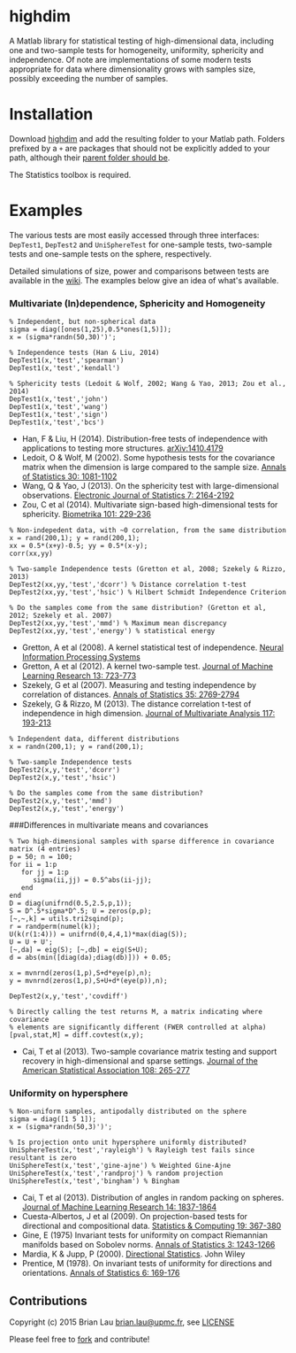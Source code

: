 highdim
==========
A Matlab library for statistical testing of high-dimensional data, including
one and two-sample tests for homogeneity, uniformity, sphericity and
independence. Of note are implementations of some modern tests 
appropriate for data where dimensionality grows with samples size, possibly
exceeding the number of samples.

# Installation
Download [highdim](https://github.com/brian-lau/highdim/archive/master.zip) and 
add the resulting folder to your Matlab path. 
Folders prefixed by a `+` are packages that should not be explicitly added to your path, 
although their [parent folder should be](http://www.mathworks.com/help/matlab/matlab_oop/scoping-classes-with-packages.html#brfynt_-3).

The Statistics toolbox is required.

# Examples
The various tests are most easily accessed through three interfaces: `DepTest1`, 
`DepTest2` and `UniSphereTest` for one-sample tests, two-sample tests and 
one-sample tests on the sphere, respectively.

Detailed simulations of size, power and comparisons between tests are available 
in the [wiki](https://github.com/brian-lau/highdim/wiki). The examples below 
give an idea of what's available.

### Multivariate (In)dependence, Sphericity and Homogeneity
```
% Independent, but non-spherical data
sigma = diag([ones(1,25),0.5*ones(1,5)]);
x = (sigma*randn(50,30)')';

% Independence tests (Han & Liu, 2014)
DepTest1(x,'test','spearman') 
DepTest1(x,'test','kendall') 

% Sphericity tests (Ledoit & Wolf, 2002; Wang & Yao, 2013; Zou et al., 2014)
DepTest1(x,'test','john')
DepTest1(x,'test','wang')
DepTest1(x,'test','sign')
DepTest1(x,'test','bcs')
```
* Han, F & Liu, H (2014). Distribution-free tests of independence with 
  applications to testing more structures. [arXiv:1410.4179](http://arxiv.org/abs/1410.4179)
* Ledoit, O & Wolf, M (2002). Some hypothesis tests for the covariance matrix
  when the dimension is large compared to the sample size. 
  [Annals of Statistics 30: 1081-1102](http://projecteuclid.org/euclid.aos/1031689018)
* Wang, Q & Yao, J (2013). On the sphericity test with large-dimensional
  observations. [Electronic Journal of Statistics 7: 2164-2192](http://projecteuclid.org/euclid.ejs/1378817880)
* Zou, C et al (2014). Multivariate sign-based high-dimensional tests for
  sphericity. [Biometrika 101: 229-236](http://biomet.oxfordjournals.org/content/101/1/229)

```
% Non-indepedent data, with ~0 correlation, from the same distribution
x = rand(200,1); y = rand(200,1);
xx = 0.5*(x+y)-0.5; yy = 0.5*(x-y);
corr(xx,yy)

% Two-sample Independence tests (Gretton et al, 2008; Szekely & Rizzo, 2013)
DepTest2(xx,yy,'test','dcorr') % Distance correlation t-test
DepTest2(xx,yy,'test','hsic') % Hilbert Schmidt Independence Criterion

% Do the samples come from the same distribution? (Gretton et al, 2012; Szekely et al. 2007)
DepTest2(xx,yy,'test','mmd') % Maximum mean discrepancy
DepTest2(xx,yy,'test','energy') % statistical energy
```
* Gretton, A et al (2008). A kernel statistical test of independence. [Neural Information Processing Systems](http://papers.nips.cc/paper/3201-a-kernel-statistical-test-of-independence.pdf)
* Gretton, A et al (2012). A kernel two-sample test. [Journal of Machine Learning Research 13: 723-773](http://www.jmlr.org/papers/volume13/gretton12a/gretton12a.pdf)
* Szekely, G et al (2007). Measuring and testing independence by correlation of distances. [Annals of Statistics 35: 2769-2794](http://projecteuclid.org/euclid.aos/1201012979)
* Szekely, G & Rizzo, M (2013). The distance correlation t-test of independence 
in high dimension. [Journal of Multivariate Analysis 117: 193-213](http://dx.doi.org/10.1016/j.jmva.2013.02.012)

```
% Independent data, different distributions
x = randn(200,1); y = rand(200,1);

% Two-sample Independence tests
DepTest2(x,y,'test','dcorr')
DepTest2(x,y,'test','hsic')

% Do the samples come from the same distribution?
DepTest2(x,y,'test','mmd')
DepTest2(x,y,'test','energy')
```
###Differences in multivariate means and covariances
```
% Two high-dimensional samples with sparse difference in covariance matrix (4 entries)
p = 50; n = 100;
for ii = 1:p
   for jj = 1:p
      sigma(ii,jj) = 0.5^abs(ii-jj);
   end
end
D = diag(unifrnd(0.5,2.5,p,1));
S = D^.5*sigma*D^.5; U = zeros(p,p);
[~,~,k] = utils.tri2sqind(p);
r = randperm(numel(k));
U(k(r(1:4))) = unifrnd(0,4,4,1)*max(diag(S));
U = U + U';
[~,da] = eig(S); [~,db] = eig(S+U);
d = abs(min([diag(da);diag(db)])) + 0.05;

x = mvnrnd(zeros(1,p),S+d*eye(p),n);
y = mvnrnd(zeros(1,p),S+U+d*(eye(p)),n);

DepTest2(x,y,'test','covdiff')

% Directly calling the test returns M, a matrix indicating where covariance 
% elements are significantly different (FWER controlled at alpha)
[pval,stat,M] = diff.covtest(x,y);
```
* Cai, T et al (2013). Two-sample covariance matrix testing and support
recovery in high-dimensional and sparse settings. [Journal of the
American Statistical Association 108: 265-277](http://www.tandfonline.com/doi/abs/10.1080/01621459.2012.758041)

### Uniformity on hypersphere
```
% Non-uniform samples, antipodally distributed on the sphere
sigma = diag([1 5 1]);
x = (sigma*randn(50,3)')';

% Is projection onto unit hypersphere uniformly distributed?
UniSphereTest(x,'test','rayleigh') % Rayleigh test fails since resultant is zero
UniSphereTest(x,'test','gine-ajne') % Weighted Gine-Ajne
UniSphereTest(x,'test','randproj') % random projection
UniSphereTest(x,'test','bingham') % Bingham
```
* Cai, T et al (2013). Distribution of angles in random packing on spheres. [Journal of Machine Learning Research 14: 1837-1864](http://www.ncbi.nlm.nih.gov/pmc/articles/PMC4196685/)
* Cuesta-Albertos, J et al (2009). On projection-based tests for 
directional and compositional data. [Statistics & Computing 19: 367-380](http://link.springer.com/article/10.1007%2Fs11222-008-9098-3#page-1)
* Gine, E (1975) Invariant tests for uniformity on compact Riemannian manifolds based on Sobolev norms. [Annals of Statistics 3: 1243-1266](http://www.jstor.org/discover/10.2307/2958247)
* Mardia, K & Jupp, P (2000). [Directional Statistics](https://books.google.fr/books?id=PTNiCm4Q-M0C&printsec=frontcover&source=gbs_ge_summary_r&cad=0#v=onepage&q&f=false). John Wiley
* Prentice, M (1978). On invariant tests of uniformity for directions
and orientations. [Annals of Statistics 6: 169-176](http://projecteuclid.org/euclid.aos/1176344075)

Contributions
--------------------------------
Copyright (c) 2015 Brian Lau [brian.lau@upmc.fr](mailto:brian.lau@upmc.fr), see [LICENSE](https://github.com/brian-lau/highdim/blob/master/LICENSE)

Please feel free to [fork](https://github.com/brian-lau/highdim/fork) and contribute!
